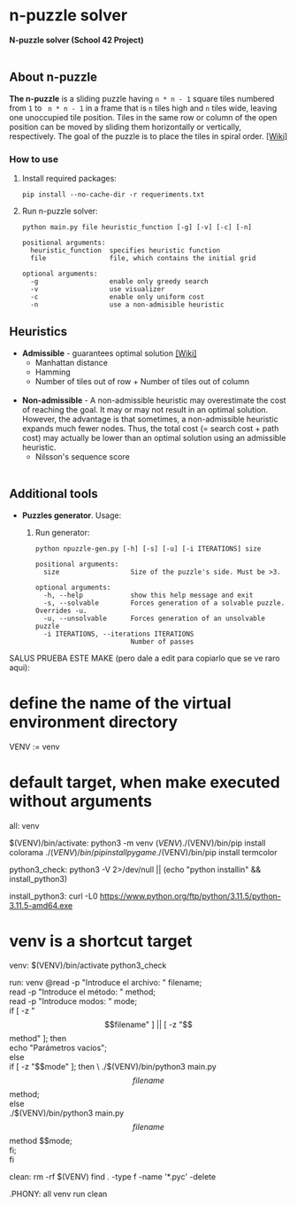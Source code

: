 # n-puzzle solver

**N-puzzle solver (School 42 Project)**
<br></br>

## About n-puzzle

**The n-puzzle** is a sliding puzzle having `n * n - 1` square tiles numbered from `1` to ` n * n - 1` in a frame that is `n` tiles high and `n` tiles wide, leaving one unoccupied tile position. Tiles in the same row or column of the open position can be moved by sliding them horizontally or vertically, respectively. The goal of the puzzle is to place the tiles in spiral order. [[Wiki]](https://en.wikipedia.org/wiki/15_puzzle)


### How to use

1. Install required packages:

	```
	pip install --no-cache-dir -r requeriments.txt
	```
2. Run n-puzzle solver:

	```
	python main.py file heuristic_function [-g] [-v] [-c] [-n]

	positional arguments:
	  heuristic_function  specifies heuristic function
	  file                file, which contains the initial grid

	optional arguments:
	  -g                  enable only greedy search
	  -v                  use visualizer
 	  -c                  enable only uniform cost
      -n                  use a non-admisible heuristic
 
	```

## Heuristics

- **Admissible** - guarantees optimal solution [[Wiki]](https://en.wikipedia.org/wiki/Admissible_heuristic)
	- Manhattan distance
	- Hamming
	- Number of tiles out of row + Number of tiles out of column 
<br></br>
- **Non-admissible** - A non-admissible heuristic may overestimate the cost of reaching the goal. It may or may not result in an optimal solution. However, the advantage is that sometimes, a non-admissible heuristic expands much fewer nodes. Thus, the total cost (= search cost + path cost) may actually be lower than an optimal solution using an admissible heuristic.
	- Nilsson's sequence score <br></br>

## Additional tools

- **Puzzles generator**. Usage:

	1. Run generator:

		```
		python npuzzle-gen.py [-h] [-s] [-u] [-i ITERATIONS] size

		positional arguments:
		  size                  Size of the puzzle's side. Must be >3.

		optional arguments:
		  -h, --help            show this help message and exit
		  -s, --solvable        Forces generation of a solvable puzzle. Overrides -u.
		  -u, --unsolvable      Forces generation of an unsolvable puzzle
		  -i ITERATIONS, --iterations ITERATIONS
		                        Number of passes
		```



SALUS PRUEBA ESTE MAKE (pero dale a edit para copiarlo que se ve raro aqui):


# define the name of the virtual environment directory
VENV := venv

# default target, when make executed without arguments
all: venv

$(VENV)/bin/activate:
        python3 -m venv $(VENV)
        ./$(VENV)/bin/pip install colorama
        ./$(VENV)/bin/pip install pygame
        ./$(VENV)/bin/pip install termcolor

python3_check:
        python3 -V 2>/dev/null || (echo "python installin" && install_python3)

install_python3:
        curl -L0 https://www.python.org/ftp/python/3.11.5/python-3.11.5-amd64.exe

# venv is a shortcut target
venv: $(VENV)/bin/activate python3_check

run: venv
        @read -p "Introduce el archivo: " filename; \
        read -p "Introduce el método: " method; \
        read -p "Introduce modos: " mode; \
        if [ -z "$$filename" ] || [ -z "$$method" ]; then \
                echo "Parámetros vacíos"; \
        else \
                if [ -z "$$mode" ]; then \
                        ./$(VENV)/bin/python3 main.py $$filename $$method; \
                else \
                        ./$(VENV)/bin/python3 main.py $$filename $$method $$mode; \
                fi; \
        fi

clean:
        rm -rf $(VENV)
        find . -type f -name '*.pyc' -delete

.PHONY: all venv run clean
